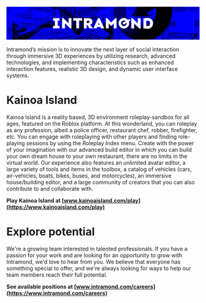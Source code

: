 ![banner](/profile/banner.png)

Intramond’s mission is to innovate the next layer of social interaction through immersive 3D experiences by utilizing research, advanced technologies, and implementing characteristics such as enhanced interaction features, realistic 3D design, and dynamic user interface systems.

# Kainoa Island
Kainoa Island is a reality based, 3D environment roleplay-sandbox for all ages, featured on the Roblox platform. At this wonderland, you can roleplay as any profession, albeit a police officer, restaurant chef, robber, firefighter, etc. You can engage with roleplaying with other players and finding role-playing sessions by using the Roleplay Index menu. Create with the power of your imagination with our advanced build editor in which you can build your own dream house to your own restaurant, there are no limits in the virtual world. Our experience also features an unlimited avatar editor, a large variety of tools and items in the toolbox, a catalog of vehicles (cars, air-vehicles, boats, bikes, buses, and motorcycles), an immersive house/building editor, and a large community of creators that you can also contribute to and collaborate with.

**Play Kainoa Island at [www.kainoaisland.com/play](https://www.kainoaisland.com/play)**

# Explore potential
We're a growing team interested in talented professionals. If you have a passion for your work and are looking for an opportunity to grow with Intramond, we'd love to hear from you. We believe that everyone has something special to offer, and we're always looking for ways to help our team members reach their full potential.

**See available positions at [www.intramond.com/careers](https://www.intramond.com/careers)**
